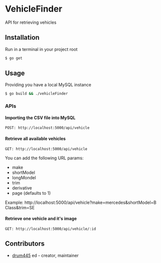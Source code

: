 # VehicleFinder

API for retrieving vehicles

## Installation
Run in a terminal in your project root

```bash
$ go get
```

## Usage
Providing you have a local MySQL instance

```bash
$ go build && ./vehicleFinder
```
### APIs
#### Importing the CSV file into MySQL
```
POST: http://localhost:5000/api/vehicle
```

#### Retrieve all available vehicles
```
GET: http://localhost:5000/api/vehicle
```
You can add the following URL params:<br>
- make
- shortModel
- longMondel
- trim
- derivative
- page (defaults to 1)

Example: http://localhost:5000/api/vehicle?make=mercedes&shortModel=B Class&trim=SE

#### Retrieve one vehicle and it's image
```
GET: http://localhost:5000/api/vehicle/:id
```

## Contributors

- [drum445](https://github.com/drum445) ed - creator, maintainer
